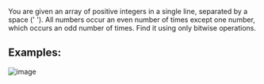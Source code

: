 You are given an array of positive integers in a single line, separated by a space (' '). All numbers occur an even number of times except one number, which occurs an odd number of times. Find it using only bitwise operations.

## Examples: 

![image](https://user-images.githubusercontent.com/45227327/209886902-b449e2c8-1fc8-40bd-9fe6-42199bd6bedb.png)
